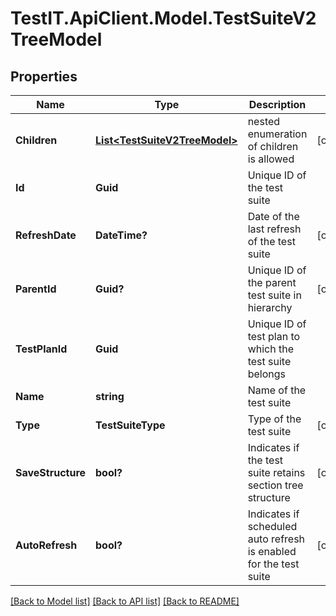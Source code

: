 # TestIT.ApiClient.Model.TestSuiteV2TreeModel

## Properties

Name | Type | Description | Notes
------------ | ------------- | ------------- | -------------
**Children** | [**List&lt;TestSuiteV2TreeModel&gt;**](TestSuiteV2TreeModel.md) | nested enumeration of children is allowed | [optional] 
**Id** | **Guid** | Unique ID of the test suite | 
**RefreshDate** | **DateTime?** | Date of the last refresh of the test suite | [optional] 
**ParentId** | **Guid?** | Unique ID of the parent test suite in hierarchy | [optional] 
**TestPlanId** | **Guid** | Unique ID of test plan to which the test suite belongs | 
**Name** | **string** | Name of the test suite | 
**Type** | **TestSuiteType** | Type of the test suite | [optional] 
**SaveStructure** | **bool?** | Indicates if the test suite retains section tree structure | [optional] 
**AutoRefresh** | **bool?** | Indicates if scheduled auto refresh is enabled for the test suite | [optional] 

[[Back to Model list]](../README.md#documentation-for-models) [[Back to API list]](../README.md#documentation-for-api-endpoints) [[Back to README]](../README.md)

